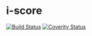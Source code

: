 i-score
=======

[![Build Status](https://travis-ci.org/OSSIA/i-score.svg?branch=dev)](https://travis-ci.org/OSSIA/i-score)
[![Coverity Status](https://scan.coverity.com/projects/3356/badge.svg)](https://scan.coverity.com/projects/3356)

